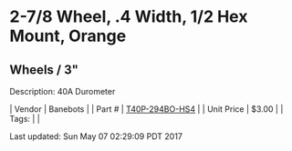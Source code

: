 # 2-7/8 Wheel, .4 Width, 1/2 Hex Mount, Orange
## Wheels / 3"
Description: 	40A Durometer 

| Vendor | Banebots | 
| Part # | [T40P-294BO-HS4](http://www.banebots.com/category/T40P-2875.html) | 
| Unit Price | $3.00 | 
| Tags: |  | 

Last updated: Sun May 07 02:29:09 PDT 2017